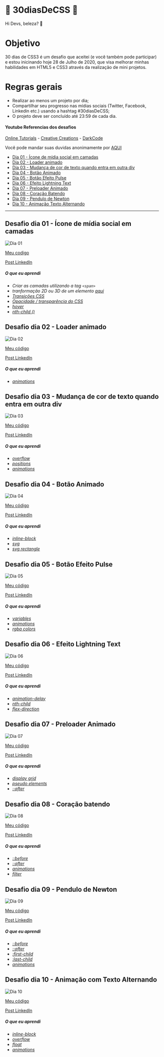 # 🚀 30diasDeCSS 🚀

Hi Devs, beleza? 🖖

# Objetivo

30 dias de CSS3 é um desafio que aceitei (e você também pode participar) e estou inicinando hoje 28 de Julho de 2020, que visa melhorar minhas habilidades em HTML5 e CSS3 através da realização de mini projetos.

# Regras gerais

- Realizar ao menos um projeto por dia;
- Compartilhar seu progresso nas mídias sociais (Twitter, Facebook, Linkedin etc.) usando a hashtag #30diasDeCSS;
- O projeto deve ser concluído até 23:59 de cada dia.

#### Youtube Referencias dos desafios

[Online Tutorials](https://www.youtube.com/channel/UCbwXnUipZsLfUckBPsC7Jog) -
[Creative Creations](https://www.youtube.com/channel/UCOKmVksbzoKJKmtu7rlEM1A) -
[DarkCode](https://www.youtube.com/channel/UCD3KVjbb7aq2OiOffuungzw)

Você pode mandar suas duvidas anonimamente por [AQUI](https://forms.gle/rsK6rhKNTyFgAYYa7)

- [Dia 01 - Ícone de mídia social em camadas](#id01)
- [Dia 02 - Loader animado](#id02)
- [Dia 03 - Mudança de cor de texto quando entra em outra div](#id03)
- [Dia 04 - Botão Animado](#id04)
- [Dia 05 - Botão Efeito Pulse](#id05)
- [Dia 06 - Efeito Lightning Text](#id06)
- [Dia 07 - Preloader Animado](#id07)
- [Dia 08 - Coração Batendo](#id08)
- [Dia 09 - Pendulo de Newton](#id09)
- [Dia 10 - Animação Texto Alternando](#id10)

---

## Desafio dia 01 - Ícone de mídia social em camadas <a name="id01"></a>

![Dia 01](./assets/dia01.gif)

[Meu codigo](./Desafios/dia01)

[Post LinkedIn](https://www.linkedin.com/posts/williamjesusdev_30diasdecss-html-html5-activity-6693909392074543105-7p1C)

##### O que eu aprendi

- _Criar as camadas utilizando a tag `<span>`_
- _tranformação 2D ou 3D de um elemento [aqui](https://www.w3schools.com/cssref/css3_pr_transform.asp)_
- _[Transições CSS](https://www.w3schools.com/css/css3_transitions.asp)_
- _[Opacidade / transparência do CSS](https://www.w3schools.com/css/css_image_transparency.asp)_
- _[hover](https://www.w3schools.com/cssref/sel_hover.asp)_
- _[nth-child ()](https://www.w3schools.com/cssref/sel_nth-child.asp)_

## Desafio dia 02 - Loader animado <a name="id02"></a>

![Dia 02](./assets/dia02.gif)

[Meu código](./Desafios/dia02)

[Post LinkedIn](https://www.linkedin.com/posts/williamjesusdev_30diasdecss-html-html5-activity-6694383670268063744-egRK)

##### O que eu aprendi

- _[animations](https://www.w3schools.com/css/css3_animations.asp)_

## Desafio dia 03 - Mudança de cor de texto quando entra em outra div <a name="id03"></a>

![Dia 03](./assets/dia03.gif)

[Meu código](./Desafios/dia03)

[Post LinkedIn](https://www.linkedin.com/posts/williamjesusdev_30diasdecss-html-html5-activity-6694783541324070912-3Krs)

##### O que eu aprendi

- _[overflow](https://www.w3schools.com/css/css_overflow.asp)_
- _[positions](https://www.w3schools.com/css/css_positioning.asp)_
- _[animations](https://www.w3schools.com/css/css3_animations.asp)_

## Desafio dia 04 - Botão Animado <a name="id04"></a>

![Dia 04](./assets/dia04.gif)

[Meu código](./Desafios/dia04)

[Post LinkedIn](https://www.linkedin.com/posts/williamjesusdev_30diasdecss-html-html5-activity-6695148503905120256-unf5)

##### O que eu aprendi

- _[inline-block](https://www.w3schools.com/css/css_inline-block.asp)_
- _[svg](https://www.w3schools.com/graphics/svg_intro.asp)_
- _[svg rectangle](https://www.w3schools.com/graphics/svg_rect.asp)_

## Desafio dia 05 - Botão Efeito Pulse <a name="id05"></a>

![Dia 05](./assets/dia05.gif)

[Meu código](./Desafios/dia05)

[Post LinkedIn](https://www.linkedin.com/posts/williamjesusdev_30diasdecss-html-html5-activity-6695472301879656448-Iqfp)

##### O que eu aprendi

- _[variables](https://www.w3schools.com/css/css3_variables.asp)_
- _[animations](https://www.w3schools.com/css/css3_animations.asp)_
- _[rgba colors](https://www.w3schools.com/css/css3_colors.asp#:~:text=RGBA%20COLORS)_

## Desafio dia 06 - Efeito Lightning Text <a name="id06"></a>

![Dia 06](./assets/dia06.gif)

[Meu código](./Desafios/dia06)

[Post LinkedIn](https://www.linkedin.com/posts/williamjesusdev_30diasdecss-html-html5-activity-6695864131926425600-eBmT)

##### O que eu aprendi

- _[animation-delay](https://www.w3schools.com/css/css3_animations.asp#:~:text=Delay%20an%20Animation)_
- _[nth-child](https://www.w3schools.com/cssref/sel_nth-child.asp)_
- _[flex-direction](https://www.w3schools.com/css/css3_flexbox.asp#flex-direction)_

## Desafio dia 07 - Preloader Animado <a name="id07"></a>

![Dia 07](./assets/dia07.gif)

[Meu código](./Desafios/dia07)

[Post LinkedIn](https://www.linkedin.com/posts/williamjesusdev_30diasdecss-html-html5-activity-6696129300782968832-YmMG)

##### O que eu aprendi

- _[display grid](https://www.w3schools.com/css/css_grid.asp)_
- _[pseudo elements](https://www.w3schools.com/css/css_pseudo_elements.asp)_
- _[::after](https://www.w3schools.com/cssref/sel_after.asp)_

## Desafio dia 08 - Coração batendo <a name="id08"></a>

![Dia 08](./assets/dia08.gif)

[Meu código](./Desafios/dia08)

[Post LinkedIn](https://www.linkedin.com/posts/williamjesusdev_30diasdecss-html-html5-activity-6696442051057205248-liOx)

##### O que eu aprendi

- _[::before](https://www.w3schools.com/cssref/sel_before.asp)_
- _[::after](https://www.w3schools.com/cssref/sel_after.asp)_
- _[animations](https://www.w3schools.com/css/css3_animations.asp)_
- _[filter](https://www.w3schools.com/cssref/css3_pr_filter.asp)_

## Desafio dia 09 - Pendulo de Newton <a name="id09"></a>

![Dia 09](./assets/dia09.gif)

[Meu código](./Desafios/dia09)

[Post LinkedIn](https://www.linkedin.com/posts/williamjesusdev_30diasdecss-html-html5-activity-6696852409056022529-gERW)

##### O que eu aprendi

- _[::before](https://www.w3schools.com/cssref/sel_before.asp)_
- _[::after](https://www.w3schools.com/cssref/sel_after.asp)_
- _[:first-child](https://www.w3schools.com/cssref/sel_firstchild.asp)_
- _[:last-child](https://www.w3schools.com/cssref/sel_lastchild.asp)_
- _[animations](https://www.w3schools.com/css/css3_animations.asp)_

## Desafio dia 10 - Animação com Texto Alternando <a name="id10"></a>

![Dia 10](./assets/dia10.gif)

[Meu código](./Desafios/dia10)

[Post LinkedIn](https://www.linkedin.com/posts/williamjesusdev_30diasdecss-html-html5-activity-6697304892375101440-5gE2)

##### O que eu aprendi

- _[inline-block](https://www.w3schools.com/css/css_inline-block.asp)_
- _[overflow](https://www.w3schools.com/css/css_overflow.asp)_
- _[float](https://www.w3schools.com/css/css_float.asp)_
- _[animations](https://www.w3schools.com/css/css3_animations.asp)_
